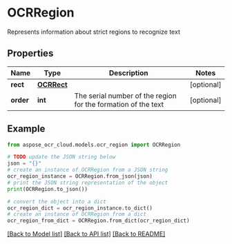 # OCRRegion

Represents information about strict regions to recognize text

## Properties

Name | Type | Description | Notes
------------ | ------------- | ------------- | -------------
**rect** | [**OCRRect**](OCRRect.md) |  | [optional] 
**order** | **int** | The serial number of the region for the formation of the text | [optional] 

## Example

```python
from aspose_ocr_cloud.models.ocr_region import OCRRegion

# TODO update the JSON string below
json = "{}"
# create an instance of OCRRegion from a JSON string
ocr_region_instance = OCRRegion.from_json(json)
# print the JSON string representation of the object
print(OCRRegion.to_json())

# convert the object into a dict
ocr_region_dict = ocr_region_instance.to_dict()
# create an instance of OCRRegion from a dict
ocr_region_from_dict = OCRRegion.from_dict(ocr_region_dict)
```
[[Back to Model list]](../README.md#documentation-for-models) [[Back to API list]](../README.md#documentation-for-api-endpoints) [[Back to README]](../README.md)


